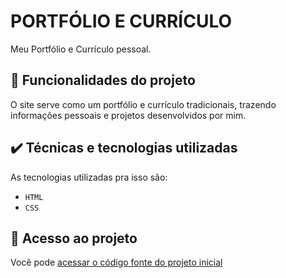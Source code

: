 # PORTFÓLIO E CURRÍCULO

Meu Portfólio e Currículo pessoal.

## 🔨 Funcionalidades do projeto

O site serve como um portfólio e currículo tradicionais, trazendo informações pessoais e projetos desenvolvidos por mim.

## ✔️ Técnicas e tecnologias utilizadas

As tecnologias utilizadas pra isso são:

- `HTML`
- `CSS`

## 📁 Acesso ao projeto

Você pode [acessar o código fonte do projeto inicial](https://github.com/PedroArthur04/Curriculo_Portfolio/blob/main/index.html)
